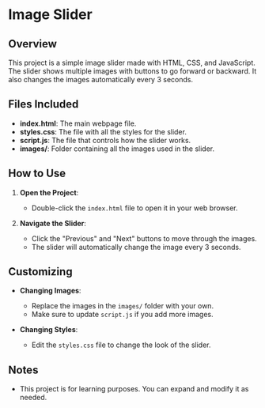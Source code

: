 # Image Slider

## Overview

This project is a simple image slider made with HTML, CSS, and JavaScript. The slider shows multiple images with buttons to go forward or backward. It also changes the images automatically every 3 seconds.

## Files Included

- **index.html**: The main webpage file.
- **styles.css**: The file with all the styles for the slider.
- **script.js**: The file that controls how the slider works.
- **images/**: Folder containing all the images used in the slider.

## How to Use

1. **Open the Project**: 
   - Double-click the `index.html` file to open it in your web browser.

2. **Navigate the Slider**:
   - Click the "Previous" and "Next" buttons to move through the images.
   - The slider will automatically change the image every 3 seconds.

## Customizing

- **Changing Images**: 
   - Replace the images in the `images/` folder with your own.
   - Make sure to update `script.js` if you add more images.

- **Changing Styles**: 
   - Edit the `styles.css` file to change the look of the slider.

## Notes

- This project is for learning purposes. You can expand and modify it as needed.

